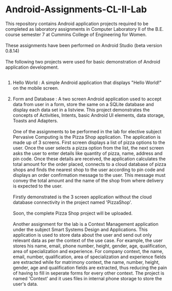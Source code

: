 # Android-Assignments-CL-II-Lab

This repository contains Android application projects required to be completed as laboratory assignments in Computer Laboratory II of the B.E. course semester 7 at Cummins College of Engineering for Women.<br /><br />
These assignments have been performed on Android Studio (beta version 0.8.14)<br /><br />
The following two projects were used for basic demonstration of Android application development.<br /><br />
1. Hello World : A simple Android application that displays "Hello World!" on the mobile screen.<br /><br />
2. Form and Database : A two screen Android application used to accept data from user in a form, store the same on a SQLite database and display each data set in a listview. This project demonstrates the concepts of Activities, Intents, basic Android UI elements, data storage, Toasts and Adapters.<br /><br />
One of the assignments to be performed in the lab for elective subject Pervasive Computing is the Pizza Shop application. The application is made up of 3 screens. First screen displays a list of pizza options to the user. Once the user selects a pizza option from the list, the next screen asks the user to enter details like quantity of pizza, name, address and pin code. Once these details are received, the application calculates the total amount for the order placed, connects to a cloud database of pizza shops and finds the nearest shop to the user according to pin code and displays an order confirmation message to the user. This message must convey the total amount and the name of the shop from where delivery is expected to the user.<br /><br />
Firstly demonstrated is the 3 screen application without the cloud database connectivity in the project named 'PizzaShop'.<br /><br />
Soon, the complete Pizza Shop project will be uploaded.<br /><br />
Another assignment for the lab is a Context Management application under the subject Smart Systems Design and Applications. This application is used to store data about the user and send out only relevant data as per the context of the use case. For example, the user stores his name, email, phone number, height, gender, age, qualification, area of specialization and experience. For company context, the name, email, number, qualification, area of specialization and experience fields are extracted while for matrimony context, the name, number, height, gender, age and qualification fields are extracted, thus reducing the pain of having to fill in seperate forms for every other context. The project is named 'Context' and it uses files in internal phone storage to store the user's data.<br /><br />
